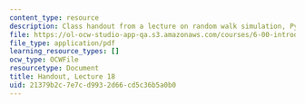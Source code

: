 ```yaml
---
content_type: resource
description: Class handout from a lecture on random walk simulation, PyLab, and plotting.
file: https://ol-ocw-studio-app-qa.s3.amazonaws.com/courses/6-00-introduction-to-computer-science-and-programming-fall-2008/21379b2c7e7cd9932d66cd5c36b5a0b0_lec18.pdf
file_type: application/pdf
learning_resource_types: []
ocw_type: OCWFile
resourcetype: Document
title: Handout, Lecture 18
uid: 21379b2c-7e7c-d993-2d66-cd5c36b5a0b0
---
```

